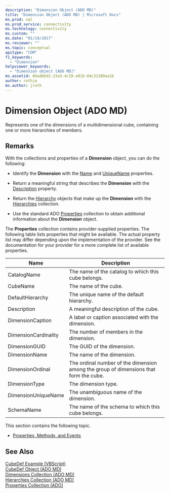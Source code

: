 ```yaml
---
description: "Dimension Object (ADO MD)"
title: "Dimension Object (ADO MD) | Microsoft Docs"
ms.prod: sql
ms.prod_service: connectivity
ms.technology: connectivity
ms.custom: ""
ms.date: "01/19/2017"
ms.reviewer: ""
ms.topic: conceptual
apitype: "COM"
f1_keywords: 
  - "Dimension"
helpviewer_keywords: 
  - "Dimension object [ADO MD]"
ms.assetid: 66adbbd2-23a3-4c19-a91b-84c31309aa1b
author: rothja
ms.author: jroth
---
```

# Dimension Object (ADO MD)
Represents one of the dimensions of a multidimensional cube, containing one or more hierarchies of members.  
  
## Remarks  
 With the collections and properties of a **Dimension** object, you can do the following:  
  
-   Identify the **Dimension** with the [Name](./name-property-ado-md.md) and [UniqueName](./uniquename-property-ado-md.md) properties.  
  
-   Return a meaningful string that describes the **Dimension** with the [Description](./description-property-ado-md.md) property.  
  
-   Return the [Hierarchy](./hierarchy-object-ado-md.md) objects that make up the **Dimension** with the [Hierarchies](./hierarchies-collection-ado-md.md) collection.  
  
-   Use the standard ADO [Properties](../ado-api/properties-collection-ado.md) collection to obtain additional information about the **Dimension** object.  
  
 The **Properties** collection contains provider-supplied properties. The following table lists properties that might be available. The actual property list may differ depending upon the implementation of the provider. See the documentation for your provider for a more complete list of available properties.  
  
|Name|Description|  
|----------|-----------------|  
|CatalogName|The name of the catalog to which this cube belongs.|  
|CubeName|The name of the cube.|  
|DefaultHierarchy|The unique name of the default hierarchy.|  
|Description|A meaningful description of the cube.|  
|DimensionCaption|A label or caption associated with the dimension.|  
|DimensionCardinality|The number of members in the dimension.|  
|DimensionGUID|The GUID of the dimension.|  
|DimensionName|The name of the dimension.|  
|DimensionOrdinal|The ordinal number of the dimension among the group of dimensions that form the cube.|  
|DimensionType|The dimension type.|  
|DimensionUniqueName|The unambiguous name of the dimension.|  
|SchemaName|The name of the schema to which this cube belongs.|  
  
 This section contains the following topic.  
  
-   [Properties, Methods, and Events](./dimension-object-properties-methods-and-events.md)  
  
## See Also  
 [CubeDef Example (VBScript)](./cubedef-example-vbscript.md)   
 [CubeDef Object (ADO MD)](./cubedef-object-ado-md.md)   
 [Dimensions Collection (ADO MD)](./dimensions-collection-ado-md.md)   
 [Hierarchies Collection (ADO MD)](./hierarchies-collection-ado-md.md)   
 [Properties Collection (ADO)](../ado-api/properties-collection-ado.md)